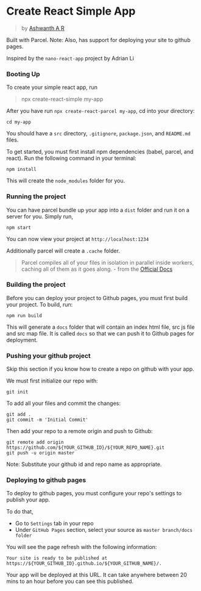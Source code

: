 # Create React Simple App

> by [Ashwanth A R](https://github.com/ashwanth1109)

Built with Parcel.
Note: Also, has support for deploying your site to github pages.

Inspired by the `nano-react-app` project by Adrian Li

### Booting Up

To create your simple react app, run

> npx create-react-simple my-app

After you have run `npx create-react-parcel my-app`, cd into your directory:

```
cd my-app
```

You should have a `src` directory, `.gitignore`, `package.json`, and `README.md` files.

To get started, you must first install npm dependencies (babel, parcel, and react). Run the following command in your terminal:

```
npm install
```

This will create the `node_modules` folder for you.

### Running the project

You can have parcel bundle up your app into a `dist` folder and run it on a server for you. Simply run,

```
npm start
```

You can now view your project at `http://localhost:1234`

Additionally parcel will create a `.cache` folder.

> Parcel compiles all of your files in isolation in parallel inside workers, caching all of them as it goes along. - from the [Official Docs](https://github.com/parcel-bundler/parcel#introduction)

### Building the project

Before you can deploy your project to Github pages, you must first build your project. To build, run:

```
npm run build
```

This will generate a `docs` folder that will contain an index html file, src js file and src map file. It is called `docs` so that we can push it to Github pages for deployment.

### Pushing your github project

Skip this section if you know how to create a repo on github with your app.

We must first initialize our repo with:

```
git init
```

To add all your files and commit the changes:

```
git add .
git commit -m 'Initial Commit'
```

Then add your repo to a remote origin and push to Github:

```
git remote add origin https://github.com/${YOUR_GITHUB_ID}/${YOUR_REPO_NAME}.git
git push -u origin master
```

Note: Substitute your github id and repo name as appropriate.

### Deploying to github pages

To deploy to github pages, you must configure your repo's settings to publish your app.

To do that,

- Go to `Settings` tab in your repo
- Under `GitHub Pages` section, select your source as `master branch/docs folder`

You will see the page refresh with the following information:

```
Your site is ready to be published at
https://${YOUR_GITHUB_ID}.github.io/${YOUR_GITHUB_NAME}/.
```

Your app will be deployed at this URL. It can take anywhere between 20 mins to an hour before you can see this published.
